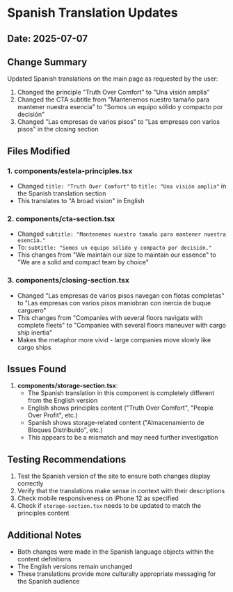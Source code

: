 # Spanish Translation Updates

## Date: 2025-07-07

## Change Summary
Updated Spanish translations on the main page as requested by the user:
1. Changed the principle "Truth Over Comfort" to "Una visión amplia"
2. Changed the CTA subtitle from "Mantenemos nuestro tamaño para mantener nuestra esencia" to "Somos un equipo sólido y compacto por decisión"
3. Changed "Las empresas de varios pisos" to "Las empresas con varios pisos" in the closing section

## Files Modified

### 1. components/estela-principles.tsx
- Changed `title: "Truth Over Comfort"` to `title: "Una visión amplia"` in the Spanish translation section
- This translates to "A broad vision" in English

### 2. components/cta-section.tsx
- Changed `subtitle: "Mantenemos nuestro tamaño para mantener nuestra esencia."`
- To: `subtitle: "Somos un equipo sólido y compacto por decisión."`
- This changes from "We maintain our size to maintain our essence" to "We are a solid and compact team by choice"

### 3. components/closing-section.tsx
- Changed "Las empresas de varios pisos navegan con flotas completas" to "Las empresas con varios pisos maniobran con inercia de buque carguero"
- This changes from "Companies with several floors navigate with complete fleets" to "Companies with several floors maneuver with cargo ship inertia"
- Makes the metaphor more vivid - large companies move slowly like cargo ships

## Issues Found
1. **components/storage-section.tsx**: 
   - The Spanish translation in this component is completely different from the English version
   - English shows principles content ("Truth Over Comfort", "People Over Profit", etc.)
   - Spanish shows storage-related content ("Almacenamiento de Bloques Distribuido", etc.)
   - This appears to be a mismatch and may need further investigation

## Testing Recommendations
1. Test the Spanish version of the site to ensure both changes display correctly
2. Verify that the translations make sense in context with their descriptions
3. Check mobile responsiveness on iPhone 12 as specified
4. Check if `storage-section.tsx` needs to be updated to match the principles content

## Additional Notes
- Both changes were made in the Spanish language objects within the content definitions
- The English versions remain unchanged
- These translations provide more culturally appropriate messaging for the Spanish audience